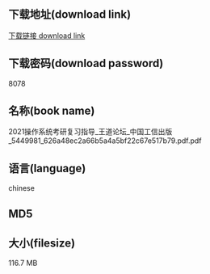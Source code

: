 ## 下载地址(download link)
[下载链接 download link](https://tutu365.netlify.app/?s=2021%E6%93%8D%E4%BD%9C%E7%B3%BB%E7%BB%9F%E8%80%83%E7%A0%94%E5%A4%8D%E4%B9%A0%E6%8C%87%E5%AF%BC_%E7%8E%8B%E9%81%93%E8%AE%BA%E5%9D%9B_%E4%B8%AD%E5%9B%BD%E5%B7%A5%E4%BF%A1%E5%87%BA%E7%89%88_5449981_626a48ec2a66b5a4a5bf22c67e517b79.pdf)

## 下载密码(download password)
8078

## 名称(book name)
2021操作系统考研复习指导_王道论坛_中国工信出版_5449981_626a48ec2a66b5a4a5bf22c67e517b79.pdf.pdf

## 语言(language)
chinese

## MD5


## 大小(filesize)
116.7 MB
